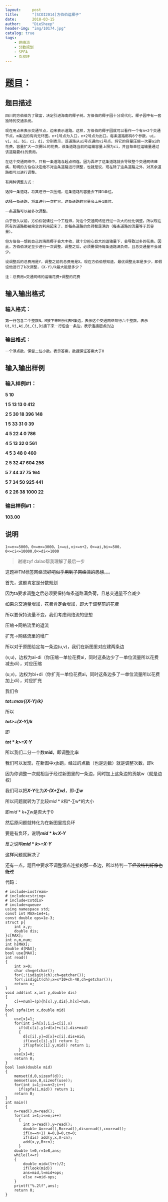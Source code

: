 ```yaml
---
layout:     post
title:      "[SCOI2014]方伯伯运椰子"
date:       2018-03-15
author:     "DieSheep"
header-img: "img/10174.jpg"
catalog: true
tags:
    - 网络流
    - 分数规划
    - SPFA
    - 负权环
---
```

# [题目](https://www.luogu.org/problemnew/show/P3288/)：

## 题目描述
```
四川的方伯伯为了致富，决定引进海南的椰子树。方伯伯的椰子园十分现代化，椰子园中有一套独特的交通系统。

现在用点来表示交通节点，边来表示道路。这样，方伯伯的椰子园就可以看作一个有n+2个交通节点，m条边的有向无环图。n+1号点为入口，n+2号点为出口。每条道路都有6个参数，ui，vi，ai，bi，ci，di，分别表示，该道路从ui号点通向vi号点，将它的容量压缩一次要ai的花费，容量扩大一次要bi的花费，该条道路当前的运输容量上限为ci，并且每单位运输量通过该道路要di的费用。

在这个交通网络中，只有一条道路与起点相连。因为弄坏了这条道路就会导致整个交通网络瘫痪，聪明的方伯伯决定绝不对这条道路进行调整，也就是说，现在除了这条道路之外，对其余道路都可以进行调整。

有两种调整方式：

选择一条道路，将其进行一次压缩，这条道路的容量会下降1单位。

选择一条道路，将其进行一次扩容，这条道路的容量会上升1单位。

一条道路可以被多次调整。

由于很久以前，方伯伯就请过一个工程师，对这个交通网络进行过一次大的优化调整。所以现在所有的道路都被完全的利用起来了，即每条道路的负荷都是满的（每条道路的流量等于其容量）。

但方伯伯一想到自己的海南椰子会大丰收，就十分担心巨大的运输量下，会导致过多的花费。因此，方伯伯决定至少进行一次调整，调整之后，必须要保持每条道路满负荷，且总交通量不会减少。

设调整后的总费用是Y，调整之前的总费用是X。现在方伯伯想知道，最优调整比率是多少，即假设他进行了k次调整，(X-Y)/k最大能是多少？

注：总费用=交通网络的运输花费+调整的花费
```
## 输入输出格式

### 输入格式：
```
第一行包含二个整数N，M接下来M行代表M条边，表示这个交通网络每行六个整数，表示Ui,Vi,Ai,Bi,Ci,Di接下来一行包含一条边，表示连接起点的边
```
### 输出格式：
```
一个浮点数，保留二位小数。表示答案，数据保证答案大于0
```
## 输入输出样例

### 输入样例#1：

<strong>5 10</strong>

<strong>1 5 13 13 0 412</strong>

<strong>2 5 30 18 396 148</strong>

<strong>1 5 33 31 0 39</strong>

<strong>4 5 22 4 0 786</strong>

<strong>4 5 13 32 0 561</strong>

<strong>4 5 3 48 0 460</strong>

<strong>2 5 32 47 604 258</strong>

<strong>5 7 44 37 75 164</strong>

<strong>5 7 34 50 925 441</strong>

<strong>6 2 26 38 1000 22</strong>

### 输出样例#1：

<strong>103.00</strong>

## 说明
```
1<=n<=5000，0<=m<=3000，1<=ui,vi<=n+2，0<=ai,bi<=500，0<=ci<=10000,0<=di<=1000
```
>谢谢zyf dalao帮我理解了最后一步

这题神TM标签网络流~~好吧似乎用到了网络流的思想~~。。。

首先，这题肯定是分数规划

因为ta要求调整之后必须要保持每条道路满负荷，且总交通量不会减少

如果总交通量增加，花费肯定会增加，即大于调整前的花费

所以要保持流量不变，我们考虑网络流的思想

压缩->网络流里的退流

扩充->网络流里的增广

所以对于原图给定每一条边(u,v)，我们在新图里对应建两条边

(v,u)，边权为ai-di（你压缩一单位花费ai，同时这条边少了一单位流量所以花费减去di），对应压缩

(u,v)，边权为bi+di（你扩充一单位花费ai，同时这条边多了一单位流量所以花费加上di），对应扩充

我们令

<strong>*tot=max{(X-Y)/k}*</strong>

所以

<strong>*tot>=(X-Y)/k*</strong>

即

<strong>*tot* * *k>=X-Y*</strong>

所以我们二分一个数<strong>mid</strong>，即调整比率

我们可以发现，在新图中xjb跑，经过的点数（也是边数）就是调整次数，即k

因为你调整一次就相当于经过新图里的一条边，同时加上这条边的贡献w（就是边权）

我们可以把<strong>*X-Y*</strong>化为<strong>*X-(X+∑w)*</strong>，即<strong>*-∑w*</strong>

所以问题就转为了比较*mid* * *k*和*-∑w*的大小

即*mid* * *k+∑w*是否大于0

然后原问题就转化为在新图里找负环

要是有负环，说明<strong>*mid* * *k<X-Y*</strong>

反之说明<strong>*mid* * *k>=X-Y*</strong>

这样问题就解决了

还有一点，题目中要求不调整源点连接的那一条边，所以特判一下~~但没特判好像也能过~~

代码：
```
# include<iostream>
# include<cstring>
# include<cstdio>
# include<queue>
using namespace std;
const int MAX=1e4+1;
const double ops=1e-3;
struct p{
	int x,y;
	double dis;
}c[MAX];
int n,m,num;
int h[MAX];
double d[MAX];
bool use[MAX];
int read()
{
	int x=0;
	char ch=getchar();
	for(;!isdigit(ch);ch=getchar());
	for(;isdigit(ch);x=x*10+ch-48,ch=getchar());
	return x;
}
void add(int x,int y,double dis)
{
	c[++num]=(p){h[x],y,dis},h[x]=num;
}
bool spfa(int x,double mid)
{
	use[x]=1;
	for(int i=h[x];i;i=c[i].x)
	  if(d[c[i].y]>d[x]+c[i].dis+mid)
	  {
	  	d[c[i].y]=d[x]+c[i].dis+mid;
	  	if(use[c[i].y]) return 1;
	  	if(spfa(c[i].y,mid)) return 1;
	  }
	use[x]=0;
	return 0;
}
bool look(double mid)
{
	memset(d,0,sizeof(d));
	memset(use,0,sizeof(use));
	for(int i=1;i<=n+2;i++)
	  if(spfa(i,mid)) return 1;
	return 0;
}
int main()
{
	n=read(),m=read();
	for(int i=1;i<=m;i++)
	  {
	  	int x=read(),y=read();
		double A=read(),B=read(),dis=read(),cn=read();
	  	if(x==n+1) A=0,B=0,cn=0;
		if(dis) add(y,x,A-cn);
	  	add(x,y,B+cn);
	  }
	double l=0,r=1e8,ans;
	while(l<=r)
	{
		double mid=(l+r)/2;
		if(look(mid))
		ans=mid,l=mid+ops;
		else r=mid-ops;
	}
	printf("%.2lf",ans);
	return 0;
}
```

